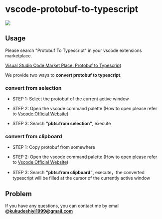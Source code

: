 # vscode-protobuf-to-typescript

<a href="vscode:extension/yishi.vscode-protobuf-to-typescript" alt="Contributors">
        <img src="https://img.shields.io/badge/vscode-marketplace-blue" /></a>

## Usage

Please search "Protobuf To Typescript" in your vscode extensions marketplace.

[Visual Studio Code Market Place: Protobuf to Typescript](https://marketplace.visualstudio.com/items?itemName=yishi.vscode-protobuf-to-typescript)

We provide two ways to **convert protobuf to typescript**.

### convert from selection

- STEP 1: Select the protobuf of the current active window

- STEP 2: Open the vscode command palette (How to open please refer to [Vscode Official Website](https://code.visualstudio.com/docs/getstarted/userinterface#_command-palette))

- STEP 3: Search **"pbts:from selection"**, execute

### convert from clipboard

- STEP 1: Copy protobuf from somewhere

- STEP 2: Open the vscode command palette (How to open please refer to [Vscode Official Website](https://code.visualstudio.com/docs/getstarted/userinterface#_command-palette))

- STEP 3: Search **"pbts:from clipboard"**, execute，the converted typescript will be filled at the cursor of the currently active window

## Problem

If you have any questions, you can contact me by email **@kukudeshiyi1999@gmail.com**
